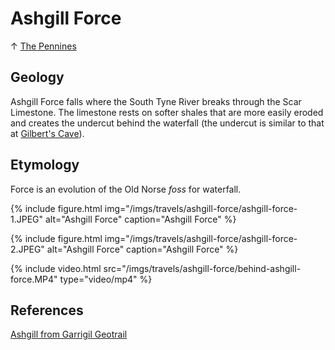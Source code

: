 # Ashgill Force

↑ [The Pennines](/travels/england/pennines)

## Geology

Ashgill Force falls where the South Tyne River breaks through the Scar Limestone. The limestone rests on softer shales that are more easily eroded and creates the undercut behind the waterfall (the undercut is similar to that at [Gilbert's Cave](/travels/england/pennines/bowlees)).

## Etymology

Force is an evolution of the Old Norse _foss_ for waterfall.

{% include figure.html
  img="/imgs/travels/ashgill-force/ashgill-force-1.JPEG"
  alt="Ashgill Force"
  caption="Ashgill Force" %}

{% include figure.html
  img="/imgs/travels/ashgill-force/ashgill-force-2.JPEG"
  alt="Ashgill Force"
  caption="Ashgill Force" %}

{% include video.html
  src="/imgs/travels/ashgill-force/behind-ashgill-force.MP4"
  type="video/mp4" %}

## References

[Ashgill from Garrigil Geotrail](https://northpennines.org.uk/wp-content/uploads/2019/09/Ashgill-from-Garrigill-Geotrail.pdf)
